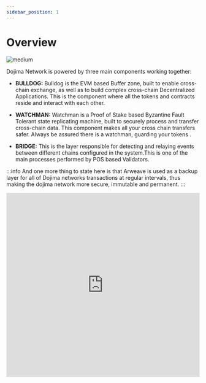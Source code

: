 ```yaml
---
sidebar_position: 1
---
```

# Overview
![medium](/img/medium.png)

Dojima Network is powered by three main components working together:

- **BULLDOG:**  Bulldog is the EVM based Buffer zone, built to enable cross-chain exchange, as well as to build complex cross-chain Decentralized Applications. This is the component where all the tokens and contracts reside and interact with each other.

- **WATCHMAN:** Watchman is a Proof of Stake based Byzantine Fault Tolerant state replicating machine, built to securely process and transfer cross-chain data.  This component makes all your cross chain transfers safer. Always be assured there is a watchman, guarding your tokens .

- **BRIDGE:** This is the layer responsible for detecting and relaying events between different chains configured in the system.This is one of the main processes performed by POS based Validators. 

:::info
And one more thing to state here is that Arweave is used as a backup layer for all of Dojima networks transactions at regular intervals, thus making the dojima network more secure, immutable and permanent. 
:::

<iframe width="100%" height="480px" src="https://www.youtube.com/embed/HYy3N7E0qSw" title="Dojima Demo" frameborder="0" allow="accelerometer; autoplay; clipboard-write; encrypted-media; gyroscope; picture-in-picture" allowfullscreen></iframe>
